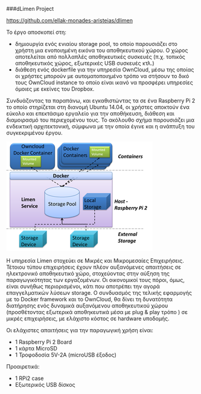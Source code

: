 ###dLimen Project

https://github.com/ellak-monades-aristeias/dlimen

Το έργο αποσκοπεί στη:
* δημιουργία ενός ενιαίου storage pool, το οποίο παρουσιάζει στο χρήστη μια ενοποιημένη εικόνα του αποθηκευτικού χώρου. Ο χώρος αποτελείται από πολλαπλές αποθηκευτικές συσκευές (π.χ. τοπικός αποθηκευτικός χώρος, εξωτερικές USB συσκευές κτλ.)
* διάθεση ενός dockerfile για την υπηρεσία OwnCloud, μέσω της οποίας οι χρήστες μπορούν με αυτοματοποιημένο τρόπο να στήσουν το δικό τους OwnCloud instance το οποίο είναι ικανό να προσφέρει υπηρεσίες όμοιες με εκείνες του Dropbox.

Συνδυάζοντας τα παραπάνω, και εγκαθιστώντας τα σε ένα Raspberry Pi 2 το οποίο στηρίζεται στη διανομή Ubuntu 14.04, οι χρήστες αποκτούν ένα εύκολο και επεκτάσιμο εργαλείο για την αποθήκευση, διάθεση και διαμοιρασμό του περιεχομένου τους.  Το ακόλουθο σχήμα παρουσιάζει μια ενδεικτική αρχιτεκτονική, σύμφωνα με την οποία έγινε και η ανάπτυξη του συγκεκριμένου έργου.

![architecture](https://github.com/ellak-monades-aristeias/dlimen/blob/master/misc/architecture.png)

Η υπηρεσία Limen στοχεύει σε Μικρές και Μικρομεσαίες Επιχειρήσεις. Τέτοιου τύπου επιχειρήσεις έχουν πλέον αυξανόμενες απαιτήσεις σε ηλεκτρονικό αποθηκευτικό χώρο, στοχεύοντας στην αύξηση της παραγωγικότητας των εργαζομένων. Οι οικονομικοί τους πόροι, όμως,  είναι συνήθως περιορισμένοι, κάτι που αποτρέπει την αγορά επαγγελματικών λύσεων storage. 
Ο συνδυασμός της τελικής εφαρμογής με το Docker framework και το OwnCloud, θα δίνει τη δυνατότητα διατήρησης ενός δυναμικά αυξανόμενου αποθηκευτικού χώρου (προσθέτοντας εξωτερικά αποθηκευτικά μέσα με plug & play τρόπο ) σε μικρές επιχειρήσεις, με ελάχιστο κόστος σε hardware υποδομής.

Οι ελάχιστες απαιτήσεις για την παραγωγική χρήση είναι:

- 1 Raspberry Pi 2 Board
- 1 κάρτα MicroSD
- 1 Τροφοδοσία 5V-2A (microUSB έξοδος)

Προαιρετικά:
- 1 RPi2 case
- Εξωτερικός USB δίσκος


